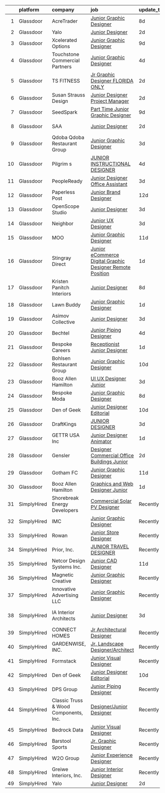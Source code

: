

|    | platform    | company                               | job                                                                                                                                                                                                                                                                                                                                                                                                                                                                                                                                                                                                                                                                                                                                                                                                                                                                                                                                                      | update_time   | location                     |
|---:|:------------|:--------------------------------------|:---------------------------------------------------------------------------------------------------------------------------------------------------------------------------------------------------------------------------------------------------------------------------------------------------------------------------------------------------------------------------------------------------------------------------------------------------------------------------------------------------------------------------------------------------------------------------------------------------------------------------------------------------------------------------------------------------------------------------------------------------------------------------------------------------------------------------------------------------------------------------------------------------------------------------------------------------------|:--------------|:-----------------------------|
|  1 | Glassdoor   | AcreTrader                            | [Junior Graphic Designer](https://www.glassdoor.com/partner/jobListing.htm?pos=101&ao=1110586&s=58&guid=0000018132a49032817532bea8a16ee1&src=GD_JOB_AD&t=SR&vt=w&ea=1&cs=1_9464af0e&cb=1654412054969&jobListingId=1007898068296&cpc=C159A350A118AA9B&jrtk=3-0-1g4pa942ir165801-1g4pa9434jor5800-bcb47a96dffcfaf3--6NYlbfkN0BKgzQyzTF1Q9mOsR1amaS-juVGLjHt5Cdom-gEF9y-xSP8G8yShb8n4LwnTXaTEdLgRJDEvTfkdQwz7Qf92KfR26XWela37_7wUTSFIYoVAdGWEfUrcvD-pXklWtrVkqjF4K0y7GoWgLJK_TyWS0Tk-IVNhpyuUitkyWaD6blVOOzN84rgLySuZiCqcb6jU0U7mM4rfT2XqeDYF029PXzRx5v-3dQ5WzkeZGzi129IURhz5eUIYF-ojXLGpPgOLgsZbl9215Qav5JdrIHoqWNoPuF3l2JG5ncBNTvA2RvcHV_KAO9GG58izCKU25Wop1fLk46-ZU8GYiKd05oCefaa-gjJVOi2QCFcj10Hh3HmACsl2k0UySCqgQMGf52D3kMnBBMCV2a-FJrYO3zhT50DrUwjYLqLWvrjbunKses9ZWvpZ2Dr1RZjDZ3cHf22abNSKqt85Uht-J5uXXlbCXpwM5J2K1w9bB0EkCoTzcmdbF3K8M0E2Hem560ZlBHcGyXdmsOxp_c-qQ%3D%3D)                                                                           | 8d            | Fayetteville, AR             |
|  2 | Glassdoor   | Yalo                                  | [Junior Designer](https://www.glassdoor.com/partner/jobListing.htm?pos=114&ao=1136043&s=58&guid=0000018132a49032817532bea8a16ee1&src=GD_JOB_AD&t=SR&vt=w&ea=1&cs=1_a9ec688e&cb=1654412054971&jobListingId=1007915051703&jrtk=3-0-1g4pa942ir165801-1g4pa9434jor5800-4f6cd1d169ecbdb3-)                                                                                                                                                                                                                                                                                                                                                                                                                                                                                                                                                                                                                                                                    | 2d            | Remote                       |
|  3 | Glassdoor   | Xcelerated Options                    | [Junior Graphic Designer](https://www.glassdoor.com/partner/jobListing.htm?pos=125&ao=1136043&s=58&guid=0000018132a49032817532bea8a16ee1&src=GD_JOB_AD&t=SR&vt=w&ea=1&cs=1_28996a8e&cb=1654412054972&jobListingId=1007894981505&jrtk=3-0-1g4pa942ir165801-1g4pa9434jor5800-0899be32fdd97bb6-)                                                                                                                                                                                                                                                                                                                                                                                                                                                                                                                                                                                                                                                            | 9d            | New York, NY                 |
|  4 | Glassdoor   | Touchstone Commercial Partners        | [Junior Graphic Designer](https://www.glassdoor.com/partner/jobListing.htm?pos=117&ao=1136043&s=58&guid=0000018132a49032817532bea8a16ee1&src=GD_JOB_AD&t=SR&vt=w&ea=1&cs=1_baf4c87f&cb=1654412054971&jobListingId=1007905939785&jrtk=3-0-1g4pa942ir165801-1g4pa9434jor5800-b61bf675648c0073-)                                                                                                                                                                                                                                                                                                                                                                                                                                                                                                                                                                                                                                                            | 4d            | San Francisco, CA            |
|  5 | Glassdoor   | TS FITNESS                            | [Jr  Graphic Designer  FLORIDA ONLY ](https://www.glassdoor.com/partner/jobListing.htm?pos=122&ao=1136043&s=58&guid=0000018132a49032817532bea8a16ee1&src=GD_JOB_AD&t=SR&vt=w&ea=1&cs=1_2241c255&cb=1654412054971&jobListingId=1007913725181&jrtk=3-0-1g4pa942ir165801-1g4pa9434jor5800-732a34a8094e65fd-)                                                                                                                                                                                                                                                                                                                                                                                                                                                                                                                                                                                                                                                | 2d            | Remote                       |
|  6 | Glassdoor   | Susan Strauss Design                  | [Junior Designer  Project Manager](https://www.glassdoor.com/partner/jobListing.htm?pos=102&ao=1110586&s=58&guid=0000018132a49032817532bea8a16ee1&src=GD_JOB_AD&t=SR&vt=w&ea=1&cs=1_5f5ee0d2&cb=1654412054969&jobListingId=1007913586987&cpc=3028881457C6165E&jrtk=3-0-1g4pa942ir165801-1g4pa9434jor5800-b427abaf9896e9a1--6NYlbfkN0ASSdB5q5H0g8DPJOhzVjoyWap6_C1loLW1mpj7P4ahuSENMHZ4awn_HVDTurYxI3dxv-BXze1XQ57SwiDTru4__5-SXxUZJE-c2-0nIdmj2wmHwYYA2Dwsbff4Ew5lF2n_KfrCyQ3ACZEuscU1ZnHaJzeaq6u2OGSrLyhqkIXoo50ZpgECLgBHtUfKxUZUB85yBZeFpLi9nDnCRsSH-wNElTa9GGqr7MD4gjDXYFa9P5EIyx7z-HRnBSdIaxPKw0v42awVaVX1WlguT2jatsvLkRjtaPqbqr_bLW_6DYcF1t9nOB7jTNt7OC_l__yUJ0pqYYioJr1pOOQHgXE_AH3nfXYySN8vEm9x-0M6iwB2hB_psVJKcFIe939lUF1iqyI4Bv7grlDGSBsoSfY2LEdMKE9tle8r6azdFdfVZ34OdlHlyZZO7zzrVGh78fHUxPHbt2nkdY_SfgaVGlhgLLb5G4O-MuLvebEyn1TfjYgugJzVV2Q8FATe0MFEG3Hm2MUD98ByuSREXQ%3D%3D)                                                                  | 2d            | Lakewood, NJ                 |
|  7 | Glassdoor   | SeedSpark                             | [Part Time Junior Graphic Designer](https://www.glassdoor.com/partner/jobListing.htm?pos=105&ao=1110586&s=58&guid=0000018132a49032817532bea8a16ee1&src=GD_JOB_AD&t=SR&vt=w&ea=1&cs=1_f64b98f8&cb=1654412054969&jobListingId=1007895758996&cpc=AF1E4A3695F490BE&jrtk=3-0-1g4pa942ir165801-1g4pa9434jor5800-57eb171a4cecc90c--6NYlbfkN0A0ex-x4TBAy-9pKiXOklynSzbKKXOSuYT7MAL9keIpfx-9h4Dl634-ege53JNdy7kK4Eb5sHa2mAtUkq9F5rBPK2b7x_05fF3IooZ2knDfrUAqGaVB4BczzjHNinWZGlnsPVN6tEM5uegRdiXi0qcYwdcT2WDZpXH2cizOS_gRDX74kcPBwsOIXtFwCC25IWzdKelf3LWmFXykl7artGv0ilL05RCHOM_-7AaHcUBYLjSnvyOpNMCJhhQ2oU6GCu2I2i0z4gp08b-i3W-GKx-SkvyuWs7EofXa4gjRHOxIr_bQk5iZPHGOAwPwNHoPsP7O1_JsnM8sCD3B3yyO78YmmnQjh3Ic4Ixf8Na9rGKn0tzSfeKkcABPOtkPHElOtF4Rr7WVhWxjC8QzlOsK3a7tC8XkpaJb1jRj6NXdbcI2sqykFujoTuilN_G876RMyiD1dXnCT2FGPtOAzzmj_s05xhEN66iNvag412QQY2JeIxDx7QrplaCeoOkcpQaPympiKPMYVmwmIPPBnV43RLxX)                                                             | 9d            | Charlotte, NC                |
|  8 | Glassdoor   | SAA                                   | [Junior Designer](https://www.glassdoor.com/partner/jobListing.htm?pos=111&ao=1110586&s=58&guid=0000018132a49032817532bea8a16ee1&src=GD_JOB_AD&t=SR&vt=w&ea=1&cs=1_981de85f&cb=1654412054971&jobListingId=1007914776318&cpc=9908D8D4413DBB8A&jrtk=3-0-1g4pa942ir165801-1g4pa9434jor5800-fc8cc3515e3c8627--6NYlbfkN0CcfIcUGb3A0nixW3AhtVBC6rKJmMve5SIA5JEWz5PBM_sJGoLvqM6eJT4Am8ntRbgjZJ7VFUG2SedtHNIdbZ3sDHa3aIbOcircF06IoAslemkOnRhYqxBNoU_4WCQfEQQuFHKVZvjO81F247PRiVITl5diOUIlyFlOUus2wsB_Jd9gXatyz1t550sZQlGLXpiauCBap9d_zrxUsb4VFLtQRgxnKFsoAIdtK-91QuRdbvJlOSKQvvFM-qBjI080omN6uclp_jnAUmiSNdqARbtXZ8Tk-bFYurZmAjNeLHoORHdezWgfO4Bg3NAYs-ptFlX_0T31dMuBqXYUPUS6wkUc_nqYivnjo33x5G9dAQ2Wy0if95Mff5pAzRcNEIAvMg3hJcx2CsqpyO3o4EF4pTQg479-yBb2IVuDb1y5eha6nSeqMstbKlfM278zhlz5fiRXnS2l99wnrq8kloCjPwMmYXMXmsIe6D5Ad8olwwKJjtUyt5ap9mJ9_n4EPhWJDdlCAiihCambzbU7HA3mhsM4HZSmhAfY0tzAxxqqiSsHGLzuioR73KPdG6og64tyXBI%3D)                                 | 2d            | Los Angeles, CA              |
|  9 | Glassdoor   | Qdoba   Qdoba Restaurant Group        | [Junior Graphic Designer](https://www.glassdoor.com/partner/jobListing.htm?pos=118&ao=1136043&s=58&guid=0000018132a49032817532bea8a16ee1&src=GD_JOB_AD&t=SR&vt=w&ea=1&cs=1_a7fab605&cb=1654412054971&jobListingId=1007910954057&jrtk=3-0-1g4pa942ir165801-1g4pa9434jor5800-331ab0523acdc83b-)                                                                                                                                                                                                                                                                                                                                                                                                                                                                                                                                                                                                                                                            | 3d            | San Diego, CA                |
| 10 | Glassdoor   | Pilgrim s                             | [JUNIOR INSTRUCTIONAL DESIGNER](https://www.glassdoor.com/partner/jobListing.htm?pos=121&ao=1136043&s=58&guid=0000018132a49032817532bea8a16ee1&src=GD_JOB_AD&t=SR&vt=w&cs=1_78d83c89&cb=1654412054971&jobListingId=1007906965640&jrtk=3-0-1g4pa942ir165801-1g4pa9434jor5800-4abfbc63aaa5d5a0-)                                                                                                                                                                                                                                                                                                                                                                                                                                                                                                                                                                                                                                                           | 4d            | Remote                       |
| 11 | Glassdoor   | PeopleReady                           | [Junior Designer   Office Assistant](https://www.glassdoor.com/partner/jobListing.htm?pos=107&ao=1110586&s=58&guid=0000018132a49032817532bea8a16ee1&src=GD_JOB_AD&t=SR&vt=w&cs=1_76771771&cb=1654412054970&jobListingId=1007910375677&cpc=F5E96E35A1725171&jrtk=3-0-1g4pa942ir165801-1g4pa9434jor5800-1c7a31f12fa3d155--6NYlbfkN0B1drg_K7tLxMie0n76weG8EYn1RYFA0dI3OmTgBacXuRnpKPzUfa6CysbTB1R3vz3OCzOd605C2IbCFLf8d8Dk0BCLHweygQYf1-1a-11otVjTtdKBLOOx3hE5UrHDMS87Uutdi6AX7-Rb0Upjy6A3JajiwxpYwI_YUAMsA5uNh2pCtuGD4Ei-d2RLSSz8kjtG6uhXFUy5p6E6XT_cJTW9GGBuc3HVGSa3iGUQWvYsC549HQ3DLRVR4wZSzO5Ic3F0hYclMeAAk0_wVlUdH1yFsvAK2l6xjSp87fMclMWVGti2Rz-ecQovhhUv60Awn1KbYj07JTr4dMYwiB8g2UgqBRVq-6vTXBEDqZN0OOeq_EAQBJ7Lgm1z8SV4WCk95ax-eX8K_AWZLpbA4QrYtfnfPMO8w4e5cTI1auH59rC_tLYKbDwqa84QEIYDXxwg1cW9KtN4C7gFdKCflkq1R4kOMD4tovjFIJ5_4yJiPzK7TFhAXNHFVUAKNJw5mcrCmnOd1jH8uYdd8AuHSxITDAoEjBLw4fMVqEAEzflmtuWTs-jvET74xpDos5npguV8qicdvHSF2A0nOCvtQN4Aicxi) | 3d            | Scandia, MN                  |
| 12 | Glassdoor   | Paperless Post                        | [Junior Brand Designer](https://www.glassdoor.com/partner/jobListing.htm?pos=126&ao=1136043&s=58&guid=0000018132a49032817532bea8a16ee1&src=GD_JOB_AD&t=SR&vt=w&ea=1&cs=1_b88d3e77&cb=1654412054972&jobListingId=1007885983260&jrtk=3-0-1g4pa942ir165801-1g4pa9434jor5800-716896f33607e84b-)                                                                                                                                                                                                                                                                                                                                                                                                                                                                                                                                                                                                                                                              | 12d           | New York, NY                 |
| 13 | Glassdoor   | OpenScope Studio                      | [Junior Designer](https://www.glassdoor.com/partner/jobListing.htm?pos=116&ao=1136043&s=58&guid=0000018132a49032817532bea8a16ee1&src=GD_JOB_AD&t=SR&vt=w&cs=1_790fbc72&cb=1654412054971&jobListingId=1007908179597&jrtk=3-0-1g4pa942ir165801-1g4pa9434jor5800-5f9ad3308e0dd7e3-)                                                                                                                                                                                                                                                                                                                                                                                                                                                                                                                                                                                                                                                                         | 3d            | Remote                       |
| 14 | Glassdoor   | Neighbor                              | [Junior UX Designer](https://www.glassdoor.com/partner/jobListing.htm?pos=124&ao=1136043&s=58&guid=0000018132a49032817532bea8a16ee1&src=GD_JOB_AD&t=SR&vt=w&ea=1&cs=1_330bad7d&cb=1654412054971&jobListingId=1007909888432&jrtk=3-0-1g4pa942ir165801-1g4pa9434jor5800-72f72c7d6271fd39-)                                                                                                                                                                                                                                                                                                                                                                                                                                                                                                                                                                                                                                                                 | 3d            | Lehi, UT                     |
| 15 | Glassdoor   | MOO                                   | [Junior Graphic Designer](https://www.glassdoor.com/partner/jobListing.htm?pos=127&ao=1136043&s=58&guid=0000018132a49032817532bea8a16ee1&src=GD_JOB_AD&t=SR&vt=w&cs=1_e4af6577&cb=1654412054972&jobListingId=1007890120525&jrtk=3-0-1g4pa942ir165801-1g4pa9434jor5800-0e960d1f9c324daa-)                                                                                                                                                                                                                                                                                                                                                                                                                                                                                                                                                                                                                                                                 | 11d           | Providence, RI               |
| 16 | Glassdoor   | Stingray Direct                       | [Junior eCommerce Digital Graphic Designer   Remote Position](https://www.glassdoor.com/partner/jobListing.htm?pos=108&ao=1110586&s=58&guid=0000018132a49032817532bea8a16ee1&src=GD_JOB_AD&t=SR&vt=w&ea=1&cs=1_8ce95f90&cb=1654412054970&jobListingId=1007916925681&cpc=1CBFC3E34E2A31FF&jrtk=3-0-1g4pa942ir165801-1g4pa9434jor5800-c4f044e08a5aeb1a--6NYlbfkN0BhFJ8ddqZb8WQY2A-LeqcjzbfYC2yoFcx2RKsEMgWd6jGlCMHeR7ko2nHT3289qBbauEkqN3pPtFK1sf1zqQ3jiyCRpzmriXFxJxikwqYqh_Dx_h5baZNPCUYAqieA15MlIpzBYUCXd1fmBUXTtYUrnbEGMf_C04Gf-NhbsKsSpx0HwE9e_gBwjyDC_UjQLjXrwE-0vXjU3Vd0_kyrSf8nmrh7nopJKXDdnZA3NroYvul_0lfegYls1fFlQKiDTzmZpCwyPAryHo2qND7qvbFqaTm9LbRQZpcS6eUdsriNtP4mm8HR-mJhmqG0pbKeQ9SLR7SEjbTaQC7SRvmi7391pCh_zNniQ56EhWYYZ5TXoApkABq9fBBZVEAPcJh4Q9fKdz-Dud2tPivRnxI_KMT2ndZRQXRFzi-lo3HqJ61GefKySqgQQqhxs8muTj5WGt2Igqsh0lWIr8oxfzc9lwkkqiXb0LMwq6ITyUOQ9k_8QJEQv4noqExjf_qsH6oKTEI%3D)                                                     | 1d            | Remote                       |
| 17 | Glassdoor   | Kristen Panitch Interiors             | [Junior Designer](https://www.glassdoor.com/partner/jobListing.htm?pos=103&ao=1110586&s=58&guid=0000018132a49032817532bea8a16ee1&src=GD_JOB_AD&t=SR&vt=w&ea=1&cs=1_bf198f98&cb=1654412054969&jobListingId=1007899552230&cpc=8A48E7D5890B96AC&jrtk=3-0-1g4pa942ir165801-1g4pa9434jor5800-e75d7a5b65fd6d2f--6NYlbfkN0BCNvGr4iEVlVHFvc_ffK4sNDp6VwU2NgASM8Gmdll0DbiLGJbvgch54FpU78Oe4PDb-jhhnwIoW5bVu3fftxmeEb_4oi2myVpDgcc1gNjJGH2-McIP28dk8oBETHyVdcG_lAi5U_sv2C19OLXJn5VHLsQmPrbb9HYhlaVHVVKrfK53ssWq7ssYqjqtVDMs-YcpCSAhByu5pNhmqN3Crdxi3qMbSlXZj6az9j2-MpliGII5ntEfTjpCuAL6f6SM7-Vz0gOBb6odyHnS8uIWLhcv_ewE_Ye7DeL1xHMioIoeCoDbmk_A8VnLO6rlSOZMW_TpPMgs9q5KHwyNnx5fZK7huW7SK9kVGyFzjPTgDqOUcyGg_2EBwh9zAjkmW4kGAp2bpMQWErW7BRexy6mGU5U60thw4cmeqW4rO1_e4ZR77adiEUooJJvtsz6LrBM36dRQrPfUggVwFbdvCK0xEbEKVIicD_1aThclyJ66ItiUCArjDPt21XewQ0m9i9exdIo%3D)                                                                                                 | 8d            | California                   |
| 18 | Glassdoor   | Lawn Buddy                            | [Junior Graphic Designer](https://www.glassdoor.com/partner/jobListing.htm?pos=106&ao=1110586&s=58&guid=0000018132a49032817532bea8a16ee1&src=GD_JOB_AD&t=SR&vt=w&ea=1&cs=1_fa2e1a99&cb=1654412054970&jobListingId=1007916328778&cpc=F45C15D234B746DE&jrtk=3-0-1g4pa942ir165801-1g4pa9434jor5800-f5655cc9d6e6cde9--6NYlbfkN0Ab7SPGE_6Q3AULl6kcKrj_n6H8X2-ccXW9vkbg0fM4_c1IhL9Lke8iPBMYt_uWVl96oxHgKDJnzIgwAPnCqKuVlHHpoOG7o0HocS_gKOYb3NWwAl8k25r4ks6sgKhy4sKFnVHtBcydqYX6iLDrcBkcX1EsKz62g9AaswhbmxsjHv2E-kmBuLJse3fgZBNyP5mQsb4zArHny_T6NQLY_EnlmwNisnir5UTJI3sr7imEViV9HQ_jxofd1nDiYz5FjDRvlBkzTBr8LcpQlCm_IiAilfhBSkZUsctmbena1yDx6ITA5XJA8tWjQ25AjvmlD8HlH9JFa8En86wilGlMgpLAs-1xDY-1wNChCjxDPd8tTsperdgKjRuDgGrBYLxco4JkvJhGR1YICe5BHAR_y7a8T8jSgi5Cl0uRv6kXSwk8qnGXDc9WLBTBNxFiV3L_PiC_JVRM6Q5VfSUNSEhzH4u3cXIB87hxB3THuoiXCk4LaLlg5lRSKltOfY783bumm8I%3D)                                                                                         | 1d            | Wichita, KS                  |
| 19 | Glassdoor   | Asimov Collective                     | [Junior Designer](https://www.glassdoor.com/partner/jobListing.htm?pos=112&ao=1136043&s=58&guid=0000018132a49032817532bea8a16ee1&src=GD_JOB_AD&t=SR&vt=w&ea=1&cs=1_fd38b267&cb=1654412054971&jobListingId=1007910450312&jrtk=3-0-1g4pa942ir165801-1g4pa9434jor5800-0aed849552461ee8-)                                                                                                                                                                                                                                                                                                                                                                                                                                                                                                                                                                                                                                                                    | 3d            | New York, NY                 |
| 20 | Glassdoor   | Bechtel                               | [Junior Piping Designer](https://www.glassdoor.com/partner/jobListing.htm?pos=113&ao=1136043&s=58&guid=0000018132a49032817532bea8a16ee1&src=GD_JOB_AD&t=SR&vt=w&cs=1_5ba08b68&cb=1654412054971&jobListingId=1007906409881&jrtk=3-0-1g4pa942ir165801-1g4pa9434jor5800-7db729c4102c9632-)                                                                                                                                                                                                                                                                                                                                                                                                                                                                                                                                                                                                                                                                  | 4d            | Reston, VA                   |
| 21 | Glassdoor   | Bespoke Careers                       | [Receptionist   Junior Designer](https://www.glassdoor.com/partner/jobListing.htm?pos=109&ao=1110586&s=58&guid=0000018132a49032817532bea8a16ee1&src=GD_JOB_AD&t=SR&vt=w&ea=1&cs=1_02d65532&cb=1654412054970&jobListingId=1007916625896&cpc=75B6770C194DCF89&jrtk=3-0-1g4pa942ir165801-1g4pa9434jor5800-d39e6e9e05d1e088--6NYlbfkN0BHwB6cX_3i5TNOEoFMGKU4nZaXtTWaHMj7IlQjBm4QvhT5AEWV38O1iEb4VCw9CpUN9zKzUMGKB351lENflVc2hZZrRb0iaroXiNqm3_OcQ2ATJXaXck3nc9tefuvdUIkzYLVnvt3ikNHLyfqSk0SwTb4S7O7Zz988jXTGezrb2hVgkFPBvj8jI3b3r6r3bw1LzEt_Q1Az_NDdqWkD4LArklRWPRMOIzlyXHqTn7HmgAU8TE1_nxZ3Egl04AmvY7ENM7LHhsK8PlcIEDmWha2btdw8gBnKII00IXJl0RIQjURN9mLBYxk3RTTsaLWLkpNeTG0sNJffYFfEH0FAlVtA-OCngaixWf_Qd291X-CxNNHG3yiS_ruHuI8pNcM6n-CXmd-_Kfdg-QHb3vwmhs7bs1uOEyxAdEnuPSwxIhuSMIflEIZsJqPDVDOMNnIqtiLi_-RXd0zMxcsjnK-9zmQzf8AV913fxU--pxn1H6HO6gNRsd0HEzqyVZyq3R_OU2Q%3D)                                                                                  | 1d            | New York, NY                 |
| 22 | Glassdoor   | Bohlsen Restaurant Group              | [Junior Graphic Designer](https://www.glassdoor.com/partner/jobListing.htm?pos=104&ao=1110586&s=58&guid=0000018132a49032817532bea8a16ee1&src=GD_JOB_AD&t=SR&vt=w&ea=1&cs=1_edb63bfe&cb=1654412054969&jobListingId=1007892411985&cpc=8CDBB1EC89CF7160&jrtk=3-0-1g4pa942ir165801-1g4pa9434jor5800-c6143d3e774f6a62--6NYlbfkN0BbD4tiQ1y1rX_ynTXytcOeKjhJ1ioQ7j1AmPj7Rwm6vPJh88TaK2YuHEen2hENN-qDwGYPnYm4N_4CrLgyVVwogJeRk71g3hE7dTZtcfHjn_7Hip__QEb-rwo6Dk8kMIPnf94ZZAK0e-5QpRfqSsn0By56vpQuK1ii3WIpMamEDoNEl5rC5rXR8w6ZBpzriBbYDTexUzZndwu9LIMHrHO3kqeSZxrai6_RFJRRTFisKyGzlf__3lu59b0O42m6SKPGJJZ8Fo9H3HIe8sQA-nLWepdt_38ArV65zShcEH6Uuls7MujWGUACODcEk90K1pmN-HEpPLec8h9-vGCpw1Qi2BqnWjt6FJc-HPV6-26-lODV7jfIDLATnfUVRg1arI62A4CipKMChPXDUls2DcFE2nDexEMiL8geJLnCoBmG5LKIpg2KLAnj7HCHG-MQMJPukJu0ekoPLLS0zvLOcTFH3pK8ZnBfrMNfKQLCbYWRIT5vkASwV_pAEAIo5vuJ0bmX85dhrgeNSQ%3D%3D)                                                                           | 10d           | Islip Terrace, NY            |
| 23 | Glassdoor   | Booz Allen Hamilton                   | [UI UX Designer  Junior](https://www.glassdoor.com/partner/jobListing.htm?pos=119&ao=1136043&s=58&guid=0000018132a49032817532bea8a16ee1&src=GD_JOB_AD&t=SR&vt=w&cs=1_55ec66ee&cb=1654412054971&jobListingId=1007910345550&jrtk=3-0-1g4pa942ir165801-1g4pa9434jor5800-67e813fa44c124df-)                                                                                                                                                                                                                                                                                                                                                                                                                                                                                                                                                                                                                                                                  | 3d            | Charleston, SC               |
| 24 | Glassdoor   | Bespoke Moda                          | [Junior Graphic Designer](https://www.glassdoor.com/partner/jobListing.htm?pos=110&ao=1110586&s=58&guid=0000018132a49032817532bea8a16ee1&src=GD_JOB_AD&t=SR&vt=w&ea=1&cs=1_a1f0826c&cb=1654412054971&jobListingId=1007899238372&cpc=7F6F94E2229B3AB5&jrtk=3-0-1g4pa942ir165801-1g4pa9434jor5800-d5101fcdd1f783d2--6NYlbfkN0Av8kVbkbdDtghfJx-o__2iUW-WAfThbxQZUWRq2soSTEt7XY5mm1KJm8vxKUKTOiz64d_uI0WU7ex5ysb0PYDFyXe8iY7pH1GyoaNJbGPc_Z6NPaqkxyDbFH4ZtJcAn0sGducjgWOf8wmyKo6Oc_O7s97-uCRYIvOnGdTzQ4pShBZK7Z7AH2Ah5XxtTE5-xLZBOjprMuXiV2yTD7zpzpvEVNuepuspuGUBuJv6aqtPBZH-qj4OJcGMCY0Oo6_lKENRLZHZDNazp7JBkjppbsup6P7SfSa-nmMZsmoVdZiY096aT996U76UoUwx7SZS6xwZja4R_jNeck7CKi0M3Y0IQw5Ko7DaiZrOH9-APbLpMfsCy9XOuqP0Q_hL1xPCH3DFC8HgZuaIo5elVuBV14RhGz6VvPFdedKVKByb3ieLLSOETy5MERSbzKW9vesLktlDpbhuLDeHMtGx3OiJ9HEM8nvCWAVF0bXmj7ftg1nTHt-oOu6wAaHruHc3Zyef3xo%3D)                                                                                         | 8d            | Miami, FL                    |
| 25 | Glassdoor   | Den of Geek                           | [Junior Designer Editorial](https://www.glassdoor.com/partner/jobListing.htm?pos=123&ao=1136043&s=58&guid=0000018132a49032817532bea8a16ee1&src=GD_JOB_AD&t=SR&vt=w&ea=1&cs=1_b2bfcbf7&cb=1654412054971&jobListingId=1007894016062&jrtk=3-0-1g4pa942ir165801-1g4pa9434jor5800-1bb4b0b7d6781eef-)                                                                                                                                                                                                                                                                                                                                                                                                                                                                                                                                                                                                                                                          | 10d           | New York, NY                 |
| 26 | Glassdoor   | DraftKings                            | [JUNIOR DESIGNER](https://www.glassdoor.com/partner/jobListing.htm?pos=128&ao=1136043&s=58&guid=0000018132a49032817532bea8a16ee1&src=GD_JOB_AD&t=SR&vt=w&cs=1_10fde626&cb=1654412054972&jobListingId=1007910131087&jrtk=3-0-1g4pa942ir165801-1g4pa9434jor5800-cb938366d01278b0-)                                                                                                                                                                                                                                                                                                                                                                                                                                                                                                                                                                                                                                                                         | 3d            | Boston, MA                   |
| 27 | Glassdoor   | GETTR USA  Inc                        | [Junior Designer Animator](https://www.glassdoor.com/partner/jobListing.htm?pos=120&ao=1136043&s=58&guid=0000018132a49032817532bea8a16ee1&src=GD_JOB_AD&t=SR&vt=w&ea=1&cs=1_022fe40c&cb=1654412054971&jobListingId=1007916962187&jrtk=3-0-1g4pa942ir165801-1g4pa9434jor5800-35bd3f9283882598-)                                                                                                                                                                                                                                                                                                                                                                                                                                                                                                                                                                                                                                                           | 1d            | New York, NY                 |
| 28 | Glassdoor   | Gensler                               | [Designer   Commercial Office Buildings   Junior](https://www.glassdoor.com/partner/jobListing.htm?pos=130&ao=1136043&s=58&guid=0000018132a49032817532bea8a16ee1&src=GD_JOB_AD&t=SR&vt=w&cs=1_65df8371&cb=1654412054972&jobListingId=1007914751044&jrtk=3-0-1g4pa942ir165801-1g4pa9434jor5800-ae5aa0f6316f4e02-)                                                                                                                                                                                                                                                                                                                                                                                                                                                                                                                                                                                                                                         | 2d            | Oakland, CA                  |
| 29 | Glassdoor   | Gotham FC                             | [Junior Graphic Designer](https://www.glassdoor.com/partner/jobListing.htm?pos=115&ao=1136043&s=58&guid=0000018132a49032817532bea8a16ee1&src=GD_JOB_AD&t=SR&vt=w&cs=1_98c8324f&cb=1654412054971&jobListingId=1007889234384&jrtk=3-0-1g4pa942ir165801-1g4pa9434jor5800-e4f043f49924bdb2-)                                                                                                                                                                                                                                                                                                                                                                                                                                                                                                                                                                                                                                                                 | 11d           | Whippany, NJ                 |
| 30 | Glassdoor   | Booz Allen Hamilton                   | [Graphics and Web Designer  Junior](https://www.glassdoor.com/partner/jobListing.htm?pos=129&ao=1136043&s=58&guid=0000018132a49032817532bea8a16ee1&src=GD_JOB_AD&t=SR&vt=w&cs=1_d901ca2a&cb=1654412054972&jobListingId=1007916608765&jrtk=3-0-1g4pa942ir165801-1g4pa9434jor5800-5f1480ec7f42171b-)                                                                                                                                                                                                                                                                                                                                                                                                                                                                                                                                                                                                                                                       | 1d            | Washington, DC               |
| 31 | SimplyHired | Shorebreak Energy Developers          | [Commercial Solar PV Designer](https://www.simplyhired.com/job/E8cF24lIBbvmemoi4Ky7Cxr-d0klTjE8Xiyl2wvKVHwHdGHdmAiu5g?q=junior+designer)                                                                                                                                                                                                                                                                                                                                                                                                                                                                                                                                                                                                                                                                                                                                                                                                                 | Recently      | Santa Ana, CA                |
| 32 | SimplyHired | IMC                                   | [Junior Graphic Designer](https://www.simplyhired.com/job/q11ugwCq0r9_HNrj39reIR-RYMGNAajNfcJjDWikoU0_FpmVSAAEWA?q=junior+designer)                                                                                                                                                                                                                                                                                                                                                                                                                                                                                                                                                                                                                                                                                                                                                                                                                      | Recently      | Remote                       |
| 33 | SimplyHired | Rowan                                 | [Junior Store Designer](https://www.simplyhired.com/job/diD7jzC-JboY1h36jxcW7sMK0s9ybGyPvt0VPYfneCPO1yloVJZP9w?q=junior+designer)                                                                                                                                                                                                                                                                                                                                                                                                                                                                                                                                                                                                                                                                                                                                                                                                                        | Recently      | Remote                       |
| 34 | SimplyHired | Prior, Inc.                           | [JUNIOR TRAVEL DESIGNER](https://www.simplyhired.com/job/k0sH2eHRR202PWDNjtVJ441gV3WSaY4Y-24hz-aWp-HIUzLtOTRv3g?q=junior+designer)                                                                                                                                                                                                                                                                                                                                                                                                                                                                                                                                                                                                                                                                                                                                                                                                                       | Recently      | New York, NY                 |
| 35 | SimplyHired | Netcor Design Systems Inc.            | [Junior CAD Designer](https://www.simplyhired.com/job/737B-sMOoA-lL4uN7fa4OmJqbsDIBcQ3cvXedjQlgSFbe1nolcU7vw?q=junior+designer)                                                                                                                                                                                                                                                                                                                                                                                                                                                                                                                                                                                                                                                                                                                                                                                                                          | 11d           | Milpitas, CA                 |
| 36 | SimplyHired | Magnetic Creative                     | [Junior Graphic Designer](https://www.simplyhired.com/job/GHX6fEz_0C5eTw00prYSmsaJwHMLvp3iBeYTvH0veK-SQDmOKXE0eQ?q=junior+designer)                                                                                                                                                                                                                                                                                                                                                                                                                                                                                                                                                                                                                                                                                                                                                                                                                      | Recently      | Remote                       |
| 37 | SimplyHired | Innovative Advertising LLC            | [Junior Graphic Designer](https://www.simplyhired.com/job/2EMARzRflLHN8HCkZnK69WPODDei3uUjoQFE4XWWR_Hqg55uXVYr7Q?q=junior+designer)                                                                                                                                                                                                                                                                                                                                                                                                                                                                                                                                                                                                                                                                                                                                                                                                                      | Recently      | Mandeville, LA               |
| 38 | SimplyHired | IA Interior Architects                | [Junior Designer](https://www.simplyhired.com/job/czDPPD_MkDBXQgsN3Tu9Dy7Spb7Yqlq-03qtqdxXpJn566GvPmw5RA?q=junior+designer)                                                                                                                                                                                                                                                                                                                                                                                                                                                                                                                                                                                                                                                                                                                                                                                                                              | 3d            | Santa Clara, CA +5 locations |
| 39 | SimplyHired | CONNECT HOMES                         | [Jr Architectural Designer](https://www.simplyhired.com/job/ZDRFibgtNlomIIXzk2SVI1CwjfgJDfNNQlV8-gR7x2GJ-jfNdlQ-8A?q=junior+designer)                                                                                                                                                                                                                                                                                                                                                                                                                                                                                                                                                                                                                                                                                                                                                                                                                    | Recently      | Los Angeles, CA              |
| 40 | SimplyHired | GARDENWISE, INC.                      | [Jr. Landscape Designer/Architect](https://www.simplyhired.com/job/sXw96aLvK0cdoZwcWeG1EAtJ2uLX6wGj8tQ65_8LICdho-hBms77jQ?q=junior+designer)                                                                                                                                                                                                                                                                                                                                                                                                                                                                                                                                                                                                                                                                                                                                                                                                             | Recently      | Arlington, VA                |
| 41 | SimplyHired | Formstack                             | [Junior Visual Designer](https://www.simplyhired.com/job/dCBrmfk0rtVcE0gDx66-dv3kXqT-SztIn73o_A8xbVcke96eGzbWBg?q=junior+designer)                                                                                                                                                                                                                                                                                                                                                                                                                                                                                                                                                                                                                                                                                                                                                                                                                       | Recently      | Remote                       |
| 42 | SimplyHired | Den of Geek                           | [Junior Designer Editorial](https://www.simplyhired.com/job/eJ6ezuoeHJ3U6A_RIFS6Q-pm8b6HCVeI9-g6dJxBgsOYCdPTdpu70g?q=junior+designer)                                                                                                                                                                                                                                                                                                                                                                                                                                                                                                                                                                                                                                                                                                                                                                                                                    | 10d           | New York, NY                 |
| 43 | SimplyHired | DPS Group                             | [Junior Piping Designer](https://www.simplyhired.com/job/AXYjjQyD7A9Bmyor4AQ-_C-0wEaLk4DU6WLOTBOo4H1icJD_Zi4g5A?q=junior+designer)                                                                                                                                                                                                                                                                                                                                                                                                                                                                                                                                                                                                                                                                                                                                                                                                                       | Recently      | Framingham, MA               |
| 44 | SimplyHired | Classic Truss & Wood Components, Inc. | [Designer/Junior Designer](https://www.simplyhired.com/job/FGqsakCnujAqK9zJ0Rb0LjxcM6RXSGOEWIGiN4Zx0Ovay5aTpq7k7Q?q=junior+designer)                                                                                                                                                                                                                                                                                                                                                                                                                                                                                                                                                                                                                                                                                                                                                                                                                     | Recently      | Clarksville, IN              |
| 45 | SimplyHired | Bedrock Data                          | [Junior Visual Designer](https://www.simplyhired.com/job/GJRMCweeDUl_JE5Rmb1JZgnBko9sLwljZUuokYK_9u47LROvPKV8nA?q=junior+designer)                                                                                                                                                                                                                                                                                                                                                                                                                                                                                                                                                                                                                                                                                                                                                                                                                       | Recently      | Remote                       |
| 46 | SimplyHired | Barstool Sports                       | [Jr. Graphic Designer](https://www.simplyhired.com/job/Y4FCpe7Fk3ePIjx5rtw8GJ_lcqAQ7NjV6HkHug89DeJmbte9xR8fEw?q=junior+designer)                                                                                                                                                                                                                                                                                                                                                                                                                                                                                                                                                                                                                                                                                                                                                                                                                         | Recently      | New York, NY                 |
| 47 | SimplyHired | W2O Group                             | [Junior Experience Designer](https://www.simplyhired.com/job/_l5csY2TZ1LO-uKVDrKUCurlDAUntXfsM3_YnM9dUMZyo2kM2YqcPQ?q=junior+designer)                                                                                                                                                                                                                                                                                                                                                                                                                                                                                                                                                                                                                                                                                                                                                                                                                   | Recently      | Remote                       |
| 48 | SimplyHired | Greiwe Interiors, Inc.                | [Junior Interior Designer](https://www.simplyhired.com/job/UDsuRSypSKQfltzbasa3w0rMr4htIPVArX1GgzyIqbvP4ubBg7TK9g?q=junior+designer)                                                                                                                                                                                                                                                                                                                                                                                                                                                                                                                                                                                                                                                                                                                                                                                                                     | Recently      | Cincinnati, OH               |
| 49 | SimplyHired | Yalo                                  | [Junior Designer](https://www.simplyhired.com/job/TU5CHQj2QikyTRM5w9wJcWfp-hgsoIMXiv-xbFpHf6H-ELxioDZujg?q=junior+designer)                                                                                                                                                                                                                                                                                                                                                                                                                                                                                                                                                                                                                                                                                                                                                                                                                              | 2d            | Remote                       |